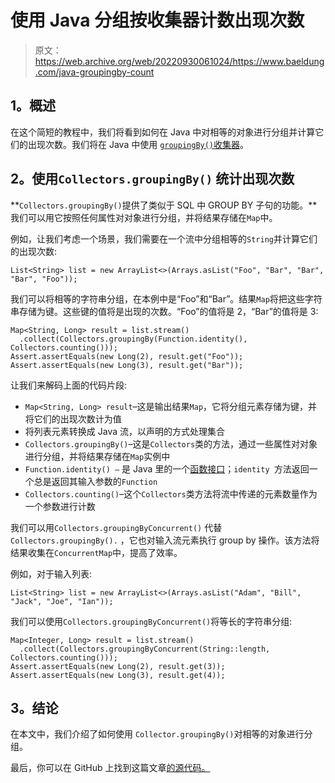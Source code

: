 # 使用 Java 分组按收集器计数出现次数

> 原文：<https://web.archive.org/web/20220930061024/https://www.baeldung.com/java-groupingby-count>

## 1。概述

在这个简短的教程中，我们将看到如何在 Java 中对相等的对象进行分组并计算它们的出现次数。我们将在 Java 中使用 [`groupingBy()`收集器](/web/20221208143813/https://www.baeldung.com/java-groupingby-collector)。

## 2。使用`Collectors.groupingBy()` 统计出现次数

**`Collectors.groupingBy()`提供了类似于 SQL 中 GROUP BY 子句的功能。**我们可以用它按照任何属性对对象进行分组，并将结果存储在`Map`中。

例如，让我们考虑一个场景，我们需要在一个流中分组相等的`String`并计算它们的出现次数:

```
List<String> list = new ArrayList<>(Arrays.asList("Foo", "Bar", "Bar", "Bar", "Foo"));
```

我们可以将相等的字符串分组，在本例中是“Foo”和“Bar”。结果`Map`将把这些字符串存储为键。这些键的值将是出现的次数。“Foo”的值将是 2，“Bar”的值将是 3:

```
Map<String, Long> result = list.stream()
  .collect(Collectors.groupingBy(Function.identity(), Collectors.counting()));
Assert.assertEquals(new Long(2), result.get("Foo"));
Assert.assertEquals(new Long(3), result.get("Bar"));
```

让我们来解码上面的代码片段:

*   `Map<String, Long> result`–这是输出结果`Map`，它将分组元素存储为键，并将它们的出现次数计为值
*   将列表元素转换成 Java 流，以声明的方式处理集合
*   `Collectors.groupingBy()`–这是`Collectors`类的方法，通过一些属性对对象进行分组，并将结果存储在`Map`实例中
*   `Function.identity() –` 是 Java 里的一个[函数接口](/web/20221208143813/https://www.baeldung.com/java-8-functional-interfaces)；`identity `方法返回一个总是返回其输入参数的`Function`
*   `Collectors.counting()`–这个`Collectors`类方法将流中传递的元素数量作为一个参数进行计数

我们可以用`Collectors.groupingByConcurrent()` 代替`Collectors.groupingBy().` ，它也对输入流元素执行 group by 操作。该方法将结果收集在`ConcurrentMap`中，提高了效率。

例如，对于输入列表:

```
List<String> list = new ArrayList<>(Arrays.asList("Adam", "Bill", "Jack", "Joe", "Ian"));
```

我们可以使用`Collectors.groupingByConcurrent()`将等长的字符串分组:

```
Map<Integer, Long> result = list.stream()
  .collect(Collectors.groupingByConcurrent(String::length, Collectors.counting()));
Assert.assertEquals(new Long(2), result.get(3));
Assert.assertEquals(new Long(3), result.get(4));
```

## 3。结论

在本文中，我们介绍了如何使用 `Collector.groupingBy()`对相等的对象进行分组。

最后，你可以在 GitHub 上找到这篇文章[的源代码。](https://web.archive.org/web/20221208143813/https://github.com/eugenp/tutorials/tree/master/core-java-modules/core-java-streams-4)